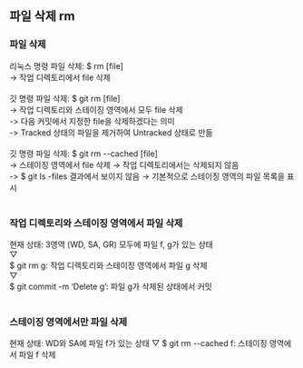 ## 파일 삭제 rm

### 파일 삭제
리눅스 명령 파일 삭제: $ rm [file]<br>
-> 작업 디렉토리에서 file 삭제<br>
<br>
깃 명령 파일 삭제: $ git rm [file]<br>
-> 작업 디렉토리와 스테이징 영역에서 모두 file 삭제<br>
-> 다음 커밋에서 지정한 file을 삭제하겠다는 의미<br>
-> Tracked 상태의 파일을 제거하여 Untracked 상태로 만듦<br>
<br>
깃 명령 파일 삭제: $ git rm --cached [file]<br>
-> 스테이징 영역에서 file 삭제 → 작업 디렉토리에서는 삭제되지 않음<br>
-> $ git ls -files 결과에서 보이지 않음 → 기본적으로 스테이징 영역의 파일 목록을 표시<br>
<br>

### 작업 디렉토리와 스테이징 영역에서 파일 삭제
현재 상태: 3영역 (WD, SA, GR) 모두에 파일 f, g가 있는 상태<br>
▽<br>
$ git rm g: 작업 디렉토리와 스테이징 영역에서 파일 g 삭제<br>
▽<br>
$ git commit -m ‘Delete g’: 파일 g가 삭제된 상태에서 커밋<br>
<br>

### 스테이징 영역에서만 파일 삭제
현재 상태: WD와 SA에 파일 f가 있는 상태
▽
$ git rm --cached f: 스테이징 영역에서 파일 f 삭제
